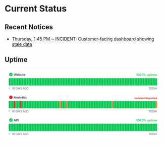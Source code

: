 # Current Status

## Recent Notices
 - [Thursday, 1:45 PM ~ INCIDENT: Customer-facing dashboard showing stale data](thursday-1345.md)

## Uptime
![status](images/uptime-incident.png)

